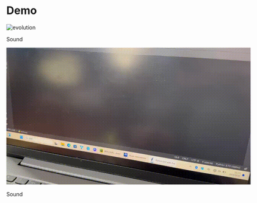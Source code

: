 # Demo

<img src="files/1.gif" alt="evolution" style="max-width:none;">
<p class="caption">Sound</p>

<img src="files/2.gif" alt="evolution" style="max-width:none;">
<p class="caption">Sound</p>